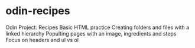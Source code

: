 # odin-recipes
Odin Project: Recipes
Basic HTML practice
Creating folders and files with a linked hierarchy
Populting pages with an image, ingredients and steps
Focus on headers and ul vs ol
